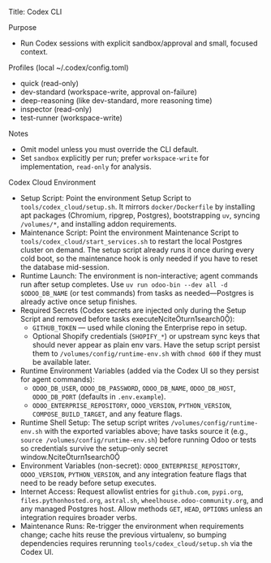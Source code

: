 Title: Codex CLI

Purpose

- Run Codex sessions with explicit sandbox/approval and small, focused context.

Profiles (local ~/.codex/config.toml)

- quick (read-only)
- dev-standard (workspace-write, approval on-failure)
- deep-reasoning (like dev-standard, more reasoning time)
- inspector (read-only)
- test-runner (workspace-write)

Notes

- Omit model unless you must override the CLI default.
- Set `sandbox` explicitly per run; prefer `workspace-write` for implementation, `read-only` for analysis.

Codex Cloud Environment

- Setup Script: Point the environment Setup Script to `tools/codex_cloud/setup.sh`. It mirrors `docker/Dockerfile` by
  installing apt packages (Chromium, ripgrep, Postgres), bootstrapping `uv`, syncing `/volumes/*`, and installing
  addon requirements.
- Maintenance Script: Point the environment Maintenance Script to `tools/codex_cloud/start_services.sh` to
  restart the local Postgres cluster on demand. The setup script already runs it once during every cold boot, so the
  maintenance hook is only needed if you have to reset the database mid-session.
- Runtime Launch: The environment is non-interactive; agent commands run after setup completes. Use
  `uv run odoo-bin --dev all -d $ODOO_DB_NAME` (or test commands) from tasks as needed—Postgres is already active once
  setup finishes.
- Required Secrets (Codex secrets are injected only during the Setup Script and removed before tasks
  executeciteturn1search0):
    - `GITHUB_TOKEN` — used while cloning the Enterprise repo in setup.
    - Optional Shopify credentials (`SHOPIFY_*`) or upstream sync keys that should never appear as plain env vars. Have
      the setup script persist them to `/volumes/config/runtime-env.sh` with `chmod 600` if they must be available
      later.
- Runtime Environment Variables (added via the Codex UI so they persist for agent commands):
    - `ODOO_DB_USER`, `ODOO_DB_PASSWORD`, `ODOO_DB_NAME`, `ODOO_DB_HOST`, `ODOO_DB_PORT` (defaults in `.env.example`).
    - `ODOO_ENTERPRISE_REPOSITORY`, `ODOO_VERSION`, `PYTHON_VERSION`, `COMPOSE_BUILD_TARGET`, and any feature flags.
- Runtime Shell Setup: The setup script writes `/volumes/config/runtime-env.sh` with the exported variables above; have
  tasks source it (e.g., `source /volumes/config/runtime-env.sh`) before running Odoo or tests so credentials survive
  the
  setup-only secret window.citeturn1search0
- Environment Variables (non-secret): `ODOO_ENTERPRISE_REPOSITORY`, `ODOO_VERSION`, `PYTHON_VERSION`, and any
  integration feature flags that need to be ready before setup executes.
- Internet Access: Request allowlist entries for `github.com`, `pypi.org`, `files.pythonhosted.org`, `astral.sh`,
  `wheelhouse.odoo-community.org`, and any managed Postgres host. Allow methods `GET`, `HEAD`, `OPTIONS` unless an
  integration requires broader verbs.
- Maintenance Runs: Re-trigger the environment when requirements change; cache hits reuse the previous virtualenv, so
  bumping dependencies requires rerunning `tools/codex_cloud/setup.sh` via the Codex UI.

